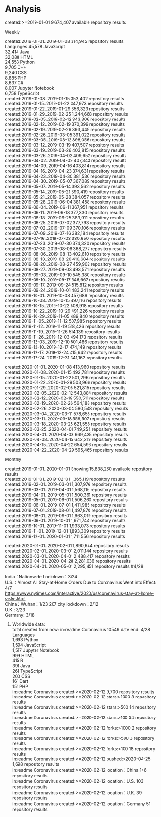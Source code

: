 # Analysis
  
created:>=2019-01-01 9,674,407 available repository results  

Weekly  

created:2019-01-01..2019-01-08 314,945 repository results  
Languages
45,578 JavaScript  
32,414 Java  
32,088 HTML  
24,553 Python  
9,705 C++  
9,240 CSS  
8,885 PHP  
8,637 C#  
8,007 Jupyter Notebook  
6,758 TypeScript    
created:2019-01-08..2019-01-15 353,402 repository results  
created:2019-01-15..2019-01-22 347,973 repository results  
created:2019-01-22..2019-01-29 356,323 repository results  
created:2019-01-29..2019-02-25 1,244,668 repository results  
created:2019-02-05..2019-02-12 343,306 repository results  
created:2019-02-12..2019-02-19 370,399 repository results  
created:2019-02-19..2019-02-26 393,449 repository results  
created:2019-02-26..2019-03-05 391,022 repository results  
created:2019-03-05..2019-03-12 398,056 repository results  
created:2019-03-12..2019-03-19 407,507 repository results  
created:2019-03-19..2019-03-26 403,815 repository results  
created:2019-03-26..2019-04-02 409,652 repository results  
created:2019-04-02..2019-04-09 407,343 repository results  
created:2019-04-09..2019-04-16 403,814 repository results  
created:2019-04-16..2019-04-23 374,631 repository results  
created:2019-04-23..2019-04-30 381,536 repository results  
created:2019-04-30..2019-05-07 367,089 repository results  
created:2019-05-07..2019-05-14 393,562 repository results  
created:2019-05-14..2019-05-21 390,419 repository results  
created:2019-05-21..2019-05-28 384,057 repository results  
created:2019-05-28..2019-06-04 381,458 repository results  
created:2019-06-04..2019-06-11 367,951 repository results  
created:2019-06-11..2019-06-18 377,330 repository results  
created:2019-06-18..2019-06-25 383,911 repository results  
created:2019-06-25..2019-07-02 377,793 repository results  
created:2019-07-02..2019-07-09 370,106 repository results  
created:2019-07-09..2019-07-16 382,184 repository results  
created:2019-07-16..2019-07-23 380,650 repository results  
created:2019-07-23..2019-07-30 374,320 repository results  
created:2019-07-30..2019-08-06 368,277 repository results  
created:2019-08-06..2019-08-13 402,610 repository results  
created:2019-08-13..2019-08-20 416,684 repository results  
created:2019-08-20..2019-08-27 459,902 repository results  
created:2019-08-27..2019-09-03 493,571 repository results  
created:2019-09-03..2019-09-10 545,380 repository results  
created:2019-09-10..2019-09-17 546,667 repository results  
created:2019-09-17..2019-09-24 515,812 repository results  
created:2019-09-24..2019-10-01 483,241 repository results  
created:2019-10-01..2019-10-08 457,689 repository results  
created:2019-10-08..2019-10-15 497,116 repository results  
created:2019-10-15..2019-10-22 508,918 repository results  
created:2019-10-22..2019-10-29 491,226 repository results  
created:2019-10-29..2019-11-05 489,840 repository results  
created:2019-11-05..2019-11-12 507,985 repository results  
created:2019-11-12..2019-11-19 518,426 repository results  
created:2019-11-19..2019-11-26 514,139 repository results  
created:2019-11-26..2019-12-03 494,173 repository results  
created:2019-12-03..2019-12-10 501,486 repository results  
created:2019-12-10..2019-12-17 474,149 repository results  
created:2019-12-17..2019-12-24 415,642 repository results  
created:2019-12-24..2019-12-31 341,162 repository results  

created:2020-01-01..2020-01-08 413,960 repository results  
created:2020-01-08..2020-01-15 492,781 repository results  
created:2020-01-15..2020-01-22 501,296 repository results  
created:2020-01-22..2020-01-29 503,966 repository results  
created:2020-01-29..2020-02-05 521,815 repository results  
created:2020-02-05..2020-02-12 543,884 repository results  
created:2020-02-12..2020-02-19 550,511 repository results  
created:2020-02-19..2020-02-26 564,188 repository results  
created:2020-02-26..2020-03-04 580,548 repository results  
created:2020-03-04..2020-03-11 578,655 repository results  
created:2020-03-11..2020-03-18 559,507 repository results  
created:2020-03-18..2020-03-25 621,558 repository results  
created:2020-03-25..2020-04-01 749,254 repository results  
created:2020-04-01..2020-04-08 669,435 repository results  
created:2020-04-08..2020-04-15 642,219 repository results  
created:2020-04-15..2020-04-22 654,596 repository results  
created:2020-04-22..2020-04-29 595,465 repository results  

Monthly  

created:2019-01-01..2020-01-01 Showing 15,838,260 available repository results  
created:2019-01-01..2019-02-01 1,365,119 repository results  
created:2019-02-01..2019-03-01 1,307,976 repository results  
created:2019-03-01..2019-04-01 1,568,116 repository results  
created:2019-04-01..2019-05-01 1,500,361 repository results  
created:2019-05-01..2019-06-01 1,506,260 repository results  
created:2019-06-01..2019-07-01 1,411,985 repository results  
created:2019-07-01..2019-08-01 1,497,870 repository results  
created:2019-08-01..2019-09-01 1,663,019 repository results  
created:2019-09-01..2019-10-01 1,971,744 repository results  
created:2019-10-01..2019-11-01 1,933,073 repository results  
created:2019-11-01..2019-12-01 1,893,309 repository results  
created:2019-12-01..2020-01-01 1,711,556 repository results  

created:2020-01-01..2020-02-01 1,890,644 repository results  
created:2020-02-01..2020-03-01 2,011,144 repository results  
created:2020-03-01..2020-04-01 2,488,417 repository results  
created:2020-04-01..2020-04-28 2,281,036 repository results  
created:2020-04-01..2020-05-01 2,295,451 repository results  #4/28



India：Nationwide Lockdown：3/24  
U.S.：Almost All Stay-at-Home Orders Due to Coronavirus Went into Effect: 4/7  
https://www.nytimes.com/interactive/2020/us/coronavirus-stay-at-home-order.html  
China：Wuhan：1/23      207 city lockdown：2/12  
U.K.: 3/23  
Germany: 3/18  
1. Worldwide data:  
total created from now: in:readme Coronavirus 10549      date end: 4/28  
Languages  
1,693 Python  
1,594 JavaScript  
1,517 Jupyter Notebook  
999 HTML  
415 R  
391 Java  
261 TypeScript  
200 CSS  
161 Dart  
151 PHP  
in:readme Coronavirus created:>=2020-02-12     9,700 repository results  
in:readme Coronavirus created:>=2020-02-12 stars:>1000 8 repository results  
in:readme Coronavirus created:>=2020-02-12 stars:>500 14 repository results  
in:readme Coronavirus created:>=2020-02-12 stars:>100 54 repository results  
in:readme Coronavirus created:>=2020-02-12 forks:>1000 2 repository results  
in:readme Coronavirus created:>=2020-02-12 forks:>500 3 repository results  
in:readme Coronavirus created:>=2020-02-12 forks:>100 18 repository results  
in:readme Coronavirus created:>=2020-02-12 pushed:>2020-04-25 1,698 repository results  
in:readme Coronavirus created:>=2020-02-12 location：China 146 repository results  
in:readme Coronavirus created:>=2020-02-12 location：U.S. 103 repository results  
in:readme Coronavirus created:>=2020-02-12 location：U.K. 39 repository results  
in:readme Coronavirus created:>=2020-02-12 location：Germany 51 repository results  
